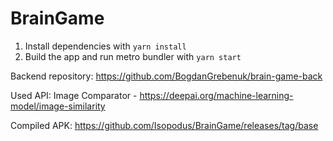 # BrainGame

1. Install dependencies with `yarn install`
2. Build the app and run metro bundler with `yarn start`

Backend repository: https://github.com/BogdanGrebenuk/brain-game-back

Used API: Image Comparator - https://deepai.org/machine-learning-model/image-similarity

Compiled APK: https://github.com/Isopodus/BrainGame/releases/tag/base

